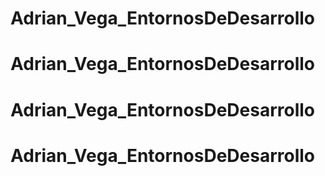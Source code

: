# Adrian_Vega_EntornosDeDesarrollo
# Adrian_Vega_EntornosDeDesarrollo
# Adrian_Vega_EntornosDeDesarrollo
# Adrian_Vega_EntornosDeDesarrollo

